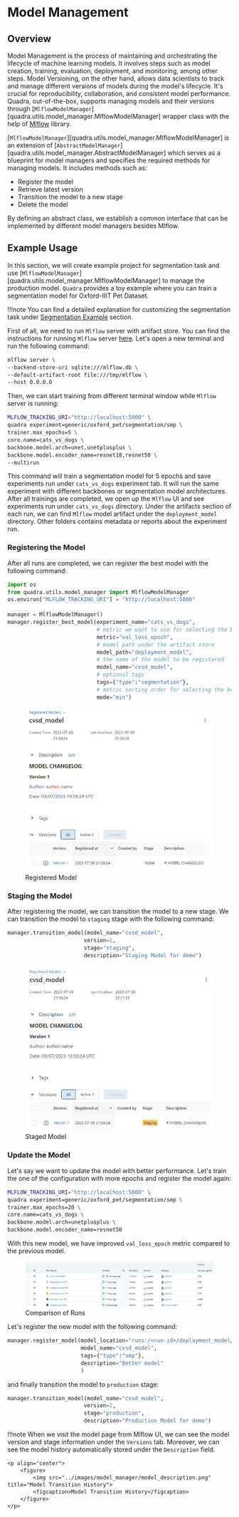 # Model Management

## Overview

Model Management is the process of maintaining and orchestrating the lifecycle of machine learning models. It involves steps such as model creation, training, evaluation, deployment, and monitoring, among other steps. Model Versioning, on the other hand, allows data scientists to track and manage different versions of models during the model's lifecycle. It's crucial for reproducibility, collaboration, and consistent model performance. Quadra, out-of-the-box, supports managing models and their versions through [`MlflowModelManager`][quadra.utils.model_manager.MlflowModelManager] wrapper class with the help of [Mlflow](https://mlflow.org/) library. 

 [`MlflowModelManager`][quadra.utils.model_manager.MlflowModelManager] is an extension of [`AbstractModelManager`][quadra.utils.model_manager.AbstractModelManager] which serves as a blueprint for model managers and specifies the required methods for managing models. It includes methods such as:

- Register the model
- Retrieve latest version
- Transition the model to a new stage
- Delete the model 

By defining an abstract class, we establish a common interface that can be implemented by different model managers besides Mlflow.


## Example Usage

In this section, we will create example project for segmentation task and use [`MlflowModelManager`][quadra.utils.model_manager.MlflowModelManager] to manage the production model. `Quadra` provides a toy example where you can train a segmentation model for Oxford-IIIT Pet Dataset. 

!!!note
    You can find a detailed explanation for customizing the segmentation task under [Segmentation Example](../tutorials/examples/segmentation.md) section.

First of all, we need to run `Mlflow` server with artifact store. You can find the instructions for running `Mlflow` server [here](https://mlflow.org/docs/latest/tracking.html#mlflow-tracking-servers). Let's open a new terminal and run the following command:

```bash
mlflow server \
--backend-store-uri sqlite:///mlflow.db \
--default-artifact-root file:///tmp/mlflow \
--host 0.0.0.0
```

Then, we can start training from different terminal window while `Mlflow` server is running:

```bash
MLFLOW_TRACKING_URI="http://localhost:5000" \
quadra experiment=generic/oxford_pet/segmentation/smp \
trainer.max_epochs=5 \
core.name=cats_vs_dogs \
backbone.model.arch=unet,unetplusplus \
backbone.model.encoder_name=resnet18,resnet50 \
--multirun
```

This command will train a segmentation model for 5 epochs and save experiments run under `cats_vs_dogs` experiment tab. It will run the same experiment with different backbones or segmentation model architectures. After all trainings are completed, we open up the `Mlflow` UI and see experiments run under `cats_vs_dogs` directory. Under the artifacts section of each run, we can find `Mlflow` model artifact under the `deployment_model` directory. Other folders contains metadata or reports about the experiment run.

### Registering the Model

After all runs are completed, we can register the best model with the following command:

```python
import os
from quadra.utils.model_manager import MlflowModelManager
os.environ["MLFLOW_TRACKING_URI"] = "http://localhost:5000"

manager = MlflowModelManager()
manager.register_best_model(experiment_name="cats_vs_dogs",
                            # metric we want to use for selecting the best model
                            metric="val_loss_epoch", 
                            # model path under the artifact store
                            model_path="deployment_model", 
                            # the name of the model to be registered
                            model_name="cvsd_model", 
                            # optional tags
                            tags={"type":"segmentation"}, 
                            # metric sorting order for selecting the best model
                            mode="min")  
```

<p align="center">
    <figure>
        <img src="../images/model_manager/registered_model.png" title="Registered Model">
        <figcaption>Registered Model</figcaption>
    </figure>
</p>


### Staging the Model

After registering the model, we can transition the model to a new stage. We can transition the model to `staging` stage with the following command:

```python
manager.transition_model(model_name="cvsd_model",
                        version=1,
                        stage="staging",
                        description="Staging Model for demo")
```

<p align="center">
    <figure>
        <img src="../images/model_manager/stage_model.png" title="Staged Model">
        <figcaption>Staged Model</figcaption>
    </figure>
</p>


### Update the Model

Let's say we want to update the model with better performance. Let's train the one of the configuration with more epochs and register the model again:

```bash
MLFLOW_TRACKING_URI="http://localhost:5000" \
quadra experiment=generic/oxford_pet/segmentation/smp \
trainer.max_epochs=20 \
core.name=cats_vs_dogs \
backbone.model.arch=unetplusplus \
backbone.model.encoder_name=resnet50 
```

With this new model, we have improved `val_loss_epoch` metric compared to the previous model.

<p align="center">
    <figure>
        <img src="../images/model_manager/model_compare.png" title="Comparison of Runs">
        <figcaption>Comparison of Runs</figcaption>
    </figure>
</p>

Let's register the new model with the following command:

```python
manager.register_model(model_location="runs:/<run-id>/deployment_model/model.pt",
                       model_name="cvsd_model",
                       tags={"type":"smp"},
                       description="Better model"
                       )
```

and finally transition the model to `production` stage:

```python
manager.transition_model(model_name="cvsd_model",
                        version=2,
                        stage="production",
                        description="Production Model for demo")
```

!!!note
    When we visit the model page from Mlflow UI, we can see the model version and stage information under the `Versions` tab. Moreover, we can see the model history automatically stored under the `Description` field.

    <p align="center">
        <figure>
            <img src="../images/model_manager/model_description.png" title="Model Transition History">
            <figcaption>Model Transition History</figcaption>
        </figure>
    </p>




